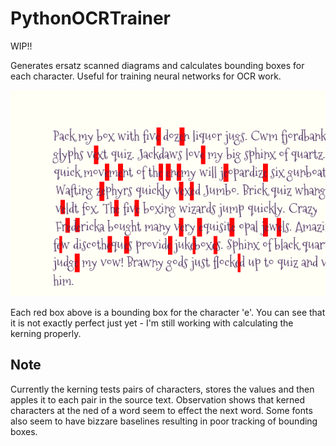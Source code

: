 # PythonOCRTrainer
WIP!!

Generates ersatz scanned diagrams and calculates bounding boxes for each character. Useful for training neural networks for OCR work.

![Character bounding boxes](https://github.com/mlennox/PythonOCRTrainer/blob/master/Example.png)

Each red box above is a bounding box for the character 'e'. You can see that it is not exactly perfect just yet - I'm still working with calculating the kerning properly.

## Note
Currently the kerning tests pairs of characters, stores the values and then apples it to each pair in the source text. Observation shows that kerned characters at the ned of a word seem to effect the next word. Some fonts also seem to have bizzare baselines resulting in poor tracking of bounding boxes.

